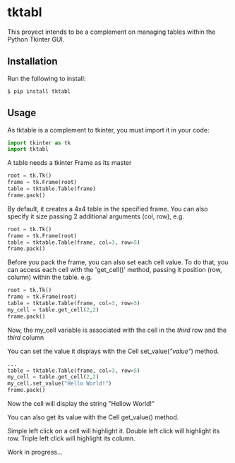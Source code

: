# tktabl

This proyect intends to be a complement on managing tables within the Python Tkinter GUI.

## Installation

Run the following to install:

```shell
$ pip install tktabl
```

## Usage

As tktable is a complement to tkinter, you must import it in your code:

```python
import tkinter as tk
import tktabl
```

A table needs a tkinter Frame as its master

```python
root = tk.Tk()
frame = tk.Frame(root)
table = tktable.Table(frame)
frame.pack()
```

By default, it creates a 4x4 table in the specified frame.
You can also specify it size passing 2 additional arguments (col, row), e.g.

```python
root = tk.Tk()
frame = tk.Frame(root)
table = tktable.Table(frame, col=3, row=5)
frame.pack()
```

Before you pack the frame, you can also set each cell value. To do that, you can access each cell
with the 'get_cell()' method, passing it position (row, column) within the table. e.g.

```python
root = tk.Tk()
frame = tk.Frame(root)
table = tktable.Table(frame, col=3, row=5)
my_cell = table.get_cell(2,2)
frame.pack()
```

Now, the my_cell variable is associated with the cell in the _third_ row and the _third_ column

You can set the value it displays with the Cell set_value(_"value"_) method.

```python
...
table = tktable.Table(frame, col=3, row=5)
my_cell = table.get_cell(2,2)
my_cell.set_value("Hello World!")
frame.pack()
```

Now the cell will display the string "Hellow World!"

You can also get its value with the Cell get_value() method.

Simple left click on a cell will highlight it.
Double left click will highlight its row.
Triple left click will highlight its column.

Work in progress...
